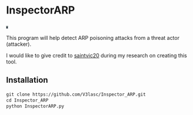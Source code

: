 <h1>InspectorARP</h1>

<img width='5cm' src='Dom_DiPierro.jpg' alt='Dominique "Dom" DiPierro'>

This program will help detect ARP poisoning attacks from a threat actor (attacker).

I would like to give credit to <a href='https://github.com/saintvic20/ARP-SPOOF-DETECTOR'>saintvic20<a/> during my research on creating this tool.

<h2>Installation</h2>

```
git clone https://github.com/V3lasc/Inspector_ARP.git
cd Inspector_ARP
python InspectorARP.py
```
